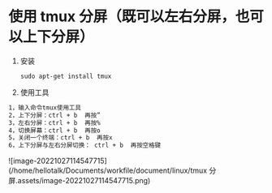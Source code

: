 # 使用 tmux 分屏（既可以左右分屏，也可以上下分屏）



1. 安装

   ```shell
   sudo apt-get install tmux
   ```

   

2.  使用工具

   ```sh
   1，输入命令tmux使用工具
   2，上下分屏：ctrl + b  再按”
   3，左右分屏：ctrl + b  再按%
   4，切换屏幕：ctrl + b  再按o
   5，关闭一个终端：ctrl + b  再按x
   6，上下分屏与左右分屏切换： ctrl + b  再按空格键
   ```

   

   

![image-20221027114547715](/home/hellotalk/Documents/workfile/document/linux/tmux 分屏.assets/image-20221027114547715.png)